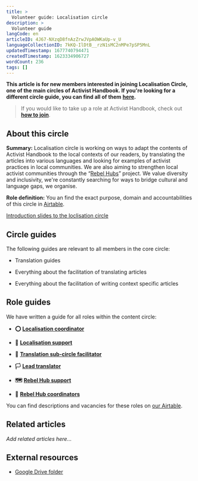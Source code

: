 ```yaml
---
title: >
  Volunteer guide: Localisation circle
description: >
  Volunteer guide
langCode: en
articleID: 4J67-NXzqD8fnAzZrwJVpAOWKaUp-v_U
languageCollectionID: 7kKQ-IlDtB__rzN1sMC2nMPe7pSP5MnL
updatedTimestamp: 1677740794471
createdTimestamp: 1623334906727
wordCount: 236
tags: []
---
```


**This article is for new members interested in joining Localisation Circle, one of the main circles of Activist Handbook. If you're looking for a different circle guide, you can find all of them** [**here**](/support)**.**

> If you would like to take up a role at Activist Handbook, check out [**how to join**](/join).

## About this circle

**Summary:** Localisation circle is working on ways to adapt the contents of Activist Handbook to the local contexts of our readers, by translating the articles into various languages and looking for examples of activist practices in local communities. We are also aiming to strengthen local activist communities through the “[Rebel Hubs](https://docs.google.com/document/d/1RLC8OHYbzKo4v4UDkao27Z2NQIy5OBSc_SXs0uLqMBk/edit)” project. We value diversity and inclusivity, we're constantly searching for ways to bridge cultural and language gaps, we organise.

**Role definition:** You an find the exact purpose, domain and accountabilities of this circle in [Airtable](https://airtable.com/shrnow8KNDUtO4oGq/tblTRJuhY3VDCNwJr/viwQ80eK0aE226gpv/rec6vpnbhmjyxIIv7).

[Introduction slides to the loclisation circle](https://app.pitch.com/app/presentation/64eed5ef-284c-49ed-babe-a549a3247b38/036fbe07-15a6-441d-ab95-848107eb37f1)

## Circle guides

The following guides are relevant to all members in the core circle:

-   Translation guides
    
-   Everything about the facilitation of translating articles
    
-   Everything about the facilitation of writing context specific articles
    

## Role guides

We have written a guide for all roles within the content circle:

-   **⭕️** [**Localisation coordinator**](/support/localisation/coordinator)
    
-   **🙌** [**Localisation support**](/support/localisation/localisationsupport)
    
-   **💬** [**Translation sub-circle facilitator**](/support/localisation/translation-facilitator)
    
-   **🏳** [**Lead translator**](/support/localisation/leadtranslator)
    
-   **🗺** [**Rebel Hub support**](/support/localisation/rebelhubsupport)
    
-   **📍** [**Rebel Hub coordinators**](/support/hub)
    

You can find descriptions and vacancies for these roles on [our Airtable](https://airtable.com/shr6GqOJ7587fNbEn/tbloV4g8loVisebVz?filter_Circles=Localisation%20circle).

## **Related articles**

_Add related articles here…_

## **External resources**

-   [Google Drive folder](https://drive.google.com/drive/folders/1VYanhnyFSG9KxrgQrv2UuHuUKx2NIyoK)